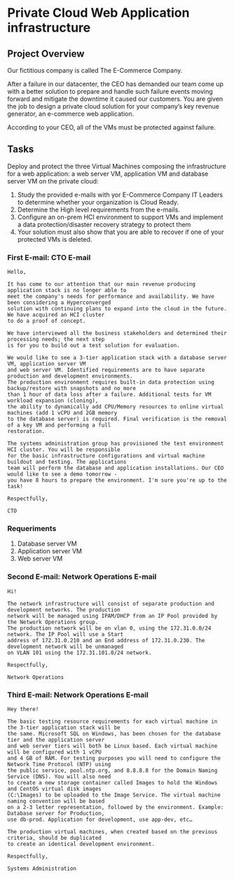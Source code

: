 # Private Cloud Web Application infrastructure
## Project Overview

Our fictitious company is called The E-Commerce Company.

After a failure in our datacenter, the CEO has demanded our team come up with a better solution to prepare and handle such failure events moving forward and mitigate the downtime it caused our customers. You are given the job to design a private cloud solution for your company’s key revenue generator, an e-commerce web application.

According to your CEO, all of the VMs must be protected against failure.

## Tasks

Deploy and protect the three Virtual Machines composing the infrastructure for a web application: a web server VM, application VM and database server VM on the private cloud:
  1. Study the provided e-mails with yor E-Commerce Company IT Leaders to determine whether your organization is Cloud Ready.
  2. Determine the High level requirements from the e-mails.
  3. Configure an on-prem HCI environment to support VMs and implement a data protection/disaster recovery strategy to protect them
  4. Your solution must also show that you are able to recover if one of your protected VMs is deleted.

### First E-mail: CTO E-mail

```
Hello,

It has come to our attention that our main revenue producing application stack is no longer able to 
meet the company's needs for performance and availability. We have been considering a Hyperconverged 
solution with continuing plans to expand into the cloud in the future. We have acquired an HCI cluster 
to do a proof of concept.

We have interviewed all the business stakeholders and determined their processing needs; the next step 
is for you to build out a test solution for evaluation.

We would like to see a 3-tier application stack with a database server VM, application server VM 
and web server VM. Identified requirements are to have separate production and development environments. 
The production environment requires built-in data protection using backup/restore with snapshots and no more
than 1 hour of data loss after a failure. Additional tests for VM workload expansion (cloning), 
the ability to dynamically add CPU/Memory resources to online virtual machines (add 1 vCPU and 2GB memory
to the database server) is required. Final verification is the removal of a key VM and performing a full 
restoration.

The systems administration group has provisioned the test environment HCI cluster. You will be responsible 
for the basic infrastructure configurations and virtual machine buildout and testing. The applications
team will perform the database and application installations. Our CEO would like to see a demo tomorrow - 
you have 8 hours to prepare the environment. I'm sure you're up to the task!

Respectfully,

CTO
```
### Requeriments
  1. Database server VM
  2. Application server VM
  3. Web server VM

### Second E-mail: Network Operations E-mail

```
Hi!

The network infrastructure will consist of separate production and development networks. The production
network will be managed using IPAM/DHCP from an IP Pool provided by the Network Operations group. 
The production network will be on vlan 0, using the 172.31.0.0/24 network. The IP Pool will use a Start 
address of 172.31.0.210 and an End address of 172.31.0.230. The development network will be unmanaged 
on VLAN 101 using the 172.31.101.0/24 network.

Respectfully,

Network Operations
```

### Third E-mail: Network Operations E-mail

```
Hey there!

The basic testing resource requirements for each virtual machine in the 3-tier application stack will be
the same. Microsoft SQL on Windows, has been chosen for the database tier and the application server 
and web server tiers will both be Linux based. Each virtual machine will be configured with 1 vCPU 
and 4 GB of RAM. For testing purposes you will need to configure the Network Time Protocol (NTP) using 
the public service, pool.ntp.org, and 8.8.8.8 for the Domain Naming Service (DNS). You will also need 
to create a new storage container called Images to hold the Windows and CentOS virtual disk images 
(C:\Images) to be uploaded to the Image Service. The virtual machine naming convention will be based 
on a 2-3 letter representation, followed by the environment. Example: Database server for Production, 
use db-prod. Application for development, use app-dev, etc…

The production virtual machines, when created based on the previous criteria, should be duplicated 
to create an identical development environment.

Respectfully,

Systems Administration
```
